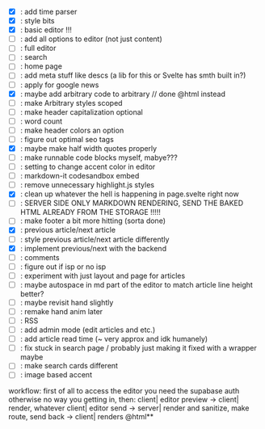 - [x] : add time parser 
- [x] : style bits
- [x] : basic editor !!!
- [ ] : add all options to editor (not just content)
- [ ] : full editor
- [ ] : search
- [ ] : home page
- [ ] : add meta stuff like descs (a lib for this or Svelte has smth built in?)
- [ ] : apply for google news
- [x] : maybe add arbitrary code to arbitrary // done @html instead
- [ ] : make Arbitrary styles scoped
- [ ] : make header capitalization optional
- [ ] : word count
- [ ] : make header colors an option
- [ ] : figure out optimal seo tags
- [x] : maybe make half width quotes properly
- [ ] : make runnable code blocks myself, mabye???
- [ ] : setting to change accent color in editor
- [ ] : markdown-it codesandbox embed
- [ ] : remove unnecessary highlight.js styles
- [x] : clean up whatever the hell is happening in page.svelte right now
- [ ] : SERVER SIDE ONLY MARKDOWN RENDERING, SEND THE BAKED HTML ALREADY FROM THE STORAGE !!!!!
- [ ] : make footer a bit more hitting (sorta done)
- [x] : previous article/next article
- [ ] : style previous article/next article differently
- [x] : implement previous/next with the backend
- [ ] : comments
- [ ] : figure out if isp or no isp
- [ ] : experiment with just layout and page for articles
- [ ] : maybe autospace in md part of the editor to match article line height better?
- [ ] : maybe revisit hand slightly
- [ ] : remake hand anim later
- [ ] : RSS
- [ ] : add admin mode (edit articles and etc.)
- [ ] : add article read time (~ very approx and idk humanely)
- [ ] : fix stuck in search page / probably just making it fixed with a wrapper maybe
- [ ] : make search cards different
- [ ] : image based accent

workflow:
first of all to access the editor you need the supabase auth otherwise no way you getting in, then:
client| editor preview -> client| render, whatever
client| editor send -> server| render and sanitize, make route, send back -> client| renders @html**